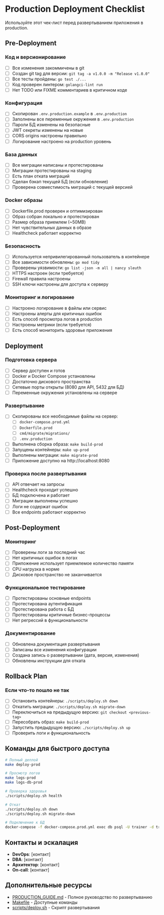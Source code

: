 # Production Deployment Checklist

Используйте этот чек-лист перед развертыванием приложения в production.

## Pre-Deployment

### Код и версионирование
- [ ] Все изменения закоммичены в git
- [ ] Создан git tag для версии: `git tag -a v1.0.0 -m "Release v1.0.0"`
- [ ] Все тесты пройдены: `go test ./...`
- [ ] Код проверен линтером: `golangci-lint run`
- [ ] Нет TODO или FIXME комментариев в критичном коде

### Конфигурация
- [ ] Скопирован `.env.production.example` в `.env.production`
- [ ] Заполнены все переменные окружения в `.env.production`
- [ ] Пароли БД изменены на безопасные
- [ ] JWT секреты изменены на новые
- [ ] CORS origins настроены правильно
- [ ] Логирование настроено на production уровень

### База данных
- [ ] Все миграции написаны и протестированы
- [ ] Миграции протестированы на staging
- [ ] Есть план отката миграций
- [ ] Сделан бэкап текущей БД (если обновление)
- [ ] Проверена совместимость миграций с текущей версией

### Docker образы
- [ ] Dockerfile.prod проверен и оптимизирован
- [ ] Образ собран локально и протестирован
- [ ] Размер образа приемлем (~50MB)
- [ ] Нет чувствительных данных в образе
- [ ] Healthcheck работает корректно

### Безопасность
- [ ] Используется непривилегированный пользователь в контейнере
- [ ] Все зависимости обновлены: `go mod tidy`
- [ ] Проверены уязвимости: `go list -json -m all | nancy sleuth`
- [ ] HTTPS настроен (если требуется)
- [ ] Firewall правила настроены
- [ ] SSH ключи настроены для доступа к серверу

### Мониторинг и логирование
- [ ] Настроено логирование в файлы или сервис
- [ ] Настроены алерты для критичных ошибок
- [ ] Есть способ просмотра логов в production
- [ ] Настроены метрики (если требуется)
- [ ] Есть способ мониторить здоровье приложения

## Deployment

### Подготовка сервера
- [ ] Сервер доступен и готов
- [ ] Docker и Docker Compose установлены
- [ ] Достаточно дискового пространства
- [ ] Сетевые порты открыты (8080 для API, 5432 для БД)
- [ ] Переменные окружения установлены на сервере

### Развертывание
- [ ] Скопированы все необходимые файлы на сервер:
  - [ ] `docker-compose.prod.yml`
  - [ ] `Dockerfile.prod`
  - [ ] `cmd/migrate/migrations/`
  - [ ] `.env.production`
- [ ] Выполнена сборка образа: `make build-prod`
- [ ] Запущены контейнеры: `make up-prod`
- [ ] Выполнены миграции: `make migrate-prod`
- [ ] Приложение доступно на http://localhost:8080

### Проверка после развертывания
- [ ] API отвечает на запросы
- [ ] Healthcheck проходит успешно
- [ ] БД подключена и работает
- [ ] Миграции выполнены успешно
- [ ] Логи не содержат ошибок
- [ ] Все endpoints работают корректно

## Post-Deployment

### Мониторинг
- [ ] Проверены логи за последний час
- [ ] Нет критичных ошибок в логах
- [ ] Приложение использует приемлемое количество памяти
- [ ] CPU нагрузка в норме
- [ ] Дисковое пространство не заканчивается

### Функциональное тестирование
- [ ] Протестированы основные endpoints
- [ ] Протестирована аутентификация
- [ ] Протестирована работа с БД
- [ ] Протестированы критичные бизнес-процессы
- [ ] Нет регрессий в функциональности

### Документирование
- [ ] Обновлена документация развертывания
- [ ] Записаны все изменения конфигурации
- [ ] Создана запись о развертывании (дата, версия, изменения)
- [ ] Обновлены инструкции для отката

## Rollback Plan

### Если что-то пошло не так
- [ ] Остановить контейнеры: `./scripts/deploy.sh down`
- [ ] Откатить миграции: `./scripts/deploy.sh migrate-down`
- [ ] Переключиться на предыдущую версию: `git checkout <previous-tag>`
- [ ] Пересобрать образ: `make build-prod`
- [ ] Запустить предыдущую версию: `./scripts/deploy.sh up`
- [ ] Проверить логи и функциональность

## Команды для быстрого доступа

```bash
# Полный деплой
make deploy-prod

# Просмотр логов
make logs-prod
make logs-db-prod

# Проверка здоровья
./scripts/deploy.sh health

# Откат
./scripts/deploy.sh down
./scripts/deploy.sh migrate-down

# Подключение к БД
docker-compose -f docker-compose.prod.yml exec db psql -U trainer -d trainer
```

## Контакты и эскалация

- **DevOps**: [контакт]
- **DBA**: [контакт]
- **Архитектор**: [контакт]
- **On-call**: [контакт]

## Дополнительные ресурсы

- [PRODUCTION_GUIDE.md](./PRODUCTION_GUIDE.md) - Полное руководство по развертыванию
- [Makefile](./Makefile) - Доступные команды
- [scripts/deploy.sh](./scripts/deploy.sh) - Скрипт развертывания
